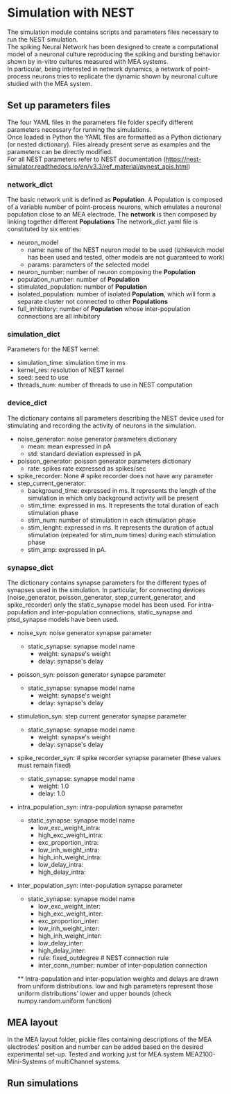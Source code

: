 # Simulation with NEST

The simulation module contains scripts and parameters files necessary to run the NEST simulation.\
The spiking Neural Network has been designed to create a computational model of a neuronal culture
reproducing the spiking and bursting behavior shown by in-vitro cultures measured with MEA systems.\
In particular, being interested in network dynamics, a network of point-process neurons tries to replicate the dynamic shown by neuronal culture studied with the MEA system. 

## Set up parameters files
The four YAML files in the parameters file folder specify different parameters necessary for running the simulations.\
Once loaded in Python the YAML files are formatted as a Python dictionary (or nested dictionary).
Files already present serve as examples and the parameters can be directly modified.\
For all NEST parameters refer to NEST documentation (https://nest-simulator.readthedocs.io/en/v3.3/ref_material/pynest_apis.html)

### network_dict 
The basic network unit is defined as **Population**. A Population is composed of a
variable number of point-process neurons, which emulates a neuronal population close
to an MEA electrode. The **network** is then composed by linking together different **Populations**
The network_dict.yaml file is constituted by six entries:
* neuron_model
  + name: name of the NEST neuron model to be used (izhikevich model has been used and tested, other models are not guaranteed to work)
  + params: parameters of the selected model
* neuron_number: number of neuron composing the **Population**
* population_number: number of **Population**
* stimulated_population: number of **Population**
* isolated_population: number of isolated **Population**, which will form a separate cluster not connected to other **Populations**
* full_inhibitory: number of **Population** whose inter-population connections are all inhibitory

### simulation_dict
Parameters for the NEST kernel:
* simulation_time: simulation time in ms
* kernel_res: resolution of NEST kernel
* seed: seed to use
* threads_num: number of threads to use in NEST computation

### device_dict
The dictionary contains all parameters describing the NEST device used for stimulating and recording the activity of neurons in the simulation. 
* noise_generator: noise generator parameters dictionary
  + mean:  mean expressed in pA
  + std: standard deviation expressed in pA
* poisson_generator: poisson generator parameters dictionary
  + rate: spikes rate expressed as spikes/sec
* spike_recorder: None # spike recorder does not have any parameter
* step_current_generator:
  + background_time: expressed in ms. It represents the length of the simulation in which only background activity will be 
    present
  + stim_time: expressed in ms. It represents the total duration of each stimulation phase
  + stim_num: number of stimulation in each stimulation phase
  + stim_lenght: expressed in ms. It represents the duration of actual stimulation (repeated for stim_num times) during each 
    stimulation phase 
  + stim_amp: expressed in pA. 

### synapse_dict
The dictionary contains synapse parameters for the different types of synapses used in the simulation. In particular, for connecting devices (noise_generator, poisson_generator, step_current_generator, and spike_recorder) only the static_synapse model has been used. For intra-population and inter-population connections, static_synapse and ptsd_synapse models have been used.

* noise_syn: noise generator synapse parameter
  + static_synapse: synapse model name
    + weight: synapse's weight
    + delay: synapse's delay
* poisson_syn: poisson generator synapse parameter
  + static_synapse: synapse model name
    + weight: synapse's weight
    + delay: synapse's delay
* stimulation_syn:  step current generator synapse parameter
  + static_synapse: synapse model name
    + weight: synapse's weight
    + delay: synapse's delay
* spike_recorder_syn: # spike recorder synapse parameter (these values must remain fixed)
  + static_synapse: synapse model name
    + weight: 1.0
    + delay: 1.0
* intra_population_syn:  intra-population synapse parameter
  + static_synapse: synapse model name
    + low_exc_weight_intra: 
    + high_exc_weight_intra: 
    + exc_proportion_intra: 
    + low_inh_weight_intra: 
    + high_inh_weight_intra: 
    + low_delay_intra: 
    + high_delay_intra: 
* inter_population_syn:  inter-population synapse parameter
  + static_synapse: synapse model name
    + low_exc_weight_inter: 
    + high_exc_weight_inter: 
    + exc_proportion_inter: 
    + low_inh_weight_inter: 
    + high_inh_weight_inter: 
    + low_delay_inter: 
    + high_delay_inter: 
    + rule: fixed_outdegree # NEST connection rule
    + inter_conn_number: number of inter-population connection

  ** Intra-population and inter-population weights and delays are drawn from uniform distributions. low and high parameters represent       those uniform distributions' lower and upper bounds (check numpy.random.uniform function)

## MEA layout
In the MEA layout folder, pickle files containing descriptions of the MEA electrodes' position and number can be added based on the desired experimental set-up.
Tested and working just for MEA system MEA2100-Mini-Systems of multiChannel systems.

## Run simulations





  




